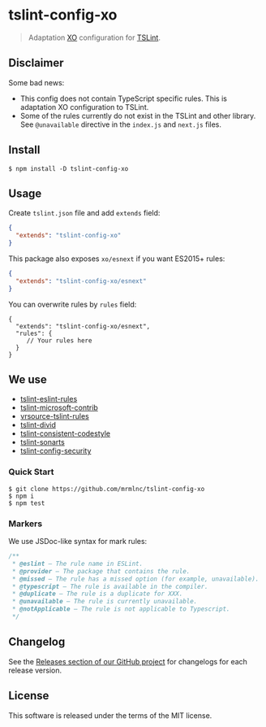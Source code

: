 # tslint-config-xo

> Adaptation [XO](https://github.com/sindresorhus/xo) configuration for [TSLint](https://github.com/palantir/tslint).

## Disclaimer

Some bad news:

  * This config does not contain TypeScript specific rules. This is adaptation XO configuration to TSLint.
  * Some of the rules currently do not exist in the TSLint and other library. See `@unavailable` directive in the `index.js` and `next.js` files.

## Install

```shell
$ npm install -D tslint-config-xo
```

## Usage

Create `tslint.json` file and add `extends` field:

```json
{
  "extends": "tslint-config-xo"
}
```

This package also exposes `xo/esnext` if you want ES2015+ rules:

```json
{
  "extends": "tslint-config-xo/esnext"
}
```

You can overwrite rules by `rules` field:

```json5
{
  "extends": "tslint-config-xo/esnext",
  "rules": {
     // Your rules here
  }
}
```

## We use

  * [tslint-eslint-rules](https://github.com/buzinas/tslint-eslint-rules)
  * [tslint-microsoft-contrib](https://github.com/Microsoft/tslint-microsoft-contrib)
  * [vrsource-tslint-rules](https://github.com/vrsource/vrsource-tslint-rules)
  * [tslint-divid](https://github.com/jonaskello/tslint-divid)
  * [tslint-consistent-codestyle](https://github.com/ajafff/tslint-consistent-codestyle)
  * [tslint-sonarts](https://github.com/SonarSource/SonarTS)
  * [tslint-config-security](https://github.com/webschik/tslint-config-security)

### Quick Start

```shell
$ git clone https://github.com/mrmlnc/tslint-config-xo
$ npm i
$ npm test
```

### Markers

We use JSDoc-like syntax for mark rules:

```js
/**
 * @eslint – The rule name in ESLint.
 * @provider – The package that contains the rule.
 * @missed – The rule has a missed option (for example, unavailable).
 * @typescript – The rule is available in the compiler.
 * @duplicate – The rule is a duplicate for XXX.
 * @unavailable – The rule is currently unavailable.
 * @notApplicable – The rule is not applicable to Typescript.
 */
```

## Changelog

See the [Releases section of our GitHub project](https://github.com/mrmlnc/tslint-config-xo/releases) for changelogs for each release version.

## License

This software is released under the terms of the MIT license.

